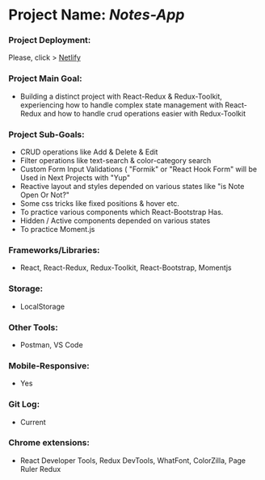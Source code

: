 # Project Name: *Notes-App*
### Project Deployment:
Please, click > [Netlify](https://notes-app-barisd.netlify.app/)
### Project Main Goal: 
- Building a distinct project with React-Redux &  Redux-Toolkit, experiencing how to handle complex state management with React-Redux and how to handle crud operations easier with Redux-Toolkit
### Project Sub-Goals:
- CRUD operations like Add & Delete & Edit
- Filter operations like text-search & color-category search
- Custom Form Input Validations ( "Formik" or "React Hook Form" will be Used in Next Projects with "Yup"
- Reactive layout and styles depended on various states like "is Note Open Or Not?"
- Some css tricks like fixed positions & hover etc.
- To practice various components which React-Bootstrap Has.
- Hidden / Active components depended on various states
- To practice Moment.js 
### Frameworks/Libraries:
- React, React-Redux, Redux-Toolkit, React-Bootstrap, Momentjs
### Storage:
- LocalStorage
### Other Tools:
- Postman, VS Code
### Mobile-Responsive:
- Yes
### Git Log:
- Current
### Chrome extensions:
- React Developer Tools, Redux DevTools, WhatFont, ColorZilla, Page Ruler Redux




